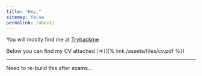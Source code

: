 ```yaml
---
title: "Hey,"
sitemap: false
permalink: /about/
---
```

 
You will mostly find me at [Tryhackme](https://tryhackme.com/p/PraveshGaire)

Below you can find my CV attached [=>]({% link /assets/files/cv.pdf %})

---

Need to re-build this after exams...
